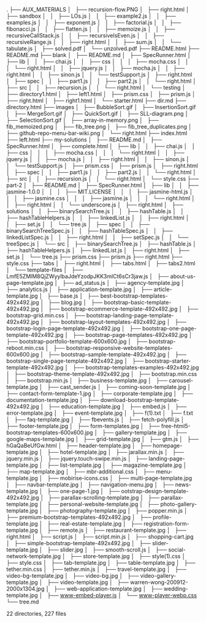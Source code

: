 .
├── AUX_MATERIALS
│   ├── recursion-flow.PNG
│   ├── right.html
│   ├── sandbox
│   │   ├── LOs.js
│   │   ├── example2.js
│   │   ├── examples.js
│   │   ├── exponent.js
│   │   ├── factorial.js
│   │   ├── fibonacci.js
│   │   ├── flatten.js
│   │   ├── memoize.js
│   │   ├── recursiveCallStack.js
│   │   ├── recursiveIsEven.js
│   │   ├── recursiveRange.js
│   │   ├── right.html
│   │   ├── sum.js
│   │   └── tabulate.js
│   ├── solved.pdf
│   └── unzolved.pdf
├── README.html
├── README.md
├── blank
│   ├── README.md
│   ├── SpecRunner.html
│   ├── lib
│   │   ├── chai.js
│   │   ├── css
│   │   │   ├── mocha.css
│   │   │   └── right.html
│   │   ├── jquery.js
│   │   ├── mocha.js
│   │   ├── right.html
│   │   ├── sinon.js
│   │   └── testSupport.js
│   ├── right.html
│   ├── spec
│   │   ├── part1.js
│   │   ├── part2.js
│   │   └── right.html
│   ├── src
│   │   ├── recursion.js
│   │   └── right.html
│   └── testing
│       ├── directory1.html
│       ├── left1.html
│       ├── prism.css
│       ├── prism.js
│       ├── right.html
│       ├── right1.html
│       └── starter.html
├── dir.md
├── directory.html
├── images
│   ├── BubbleSort.gif
│   ├── InsertionSort.gif
│   ├── MergeSort.gif
│   ├── QuickSort.gif
│   ├── SLL-diagram.png
│   ├── SelectionSort.gif
│   ├── array-in-memory.png
│   ├── fib_memoized.png
│   ├── fib_tree.png
│   ├── fib_tree_duplicates.png
│   ├── github-repo-menu-bar-wiki.png
│   └── right.html
├── index.html
├── left.html
├── my-solutions
│   ├── README.md
│   ├── SpecRunner.html
│   ├── complete.html
│   ├── lib
│   │   ├── chai.js
│   │   ├── css
│   │   │   ├── mocha.css
│   │   │   └── right.html
│   │   ├── jquery.js
│   │   ├── mocha.js
│   │   ├── right.html
│   │   ├── sinon.js
│   │   └── testSupport.js
│   ├── prism.css
│   ├── prism.js
│   ├── right.html
│   ├── spec
│   │   ├── part1.js
│   │   ├── part2.js
│   │   └── right.html
│   ├── src
│   │   ├── recursion.js
│   │   └── right.html
│   └── style.css
├── part-2
│   ├── README.md
│   ├── SpecRunner.html
│   ├── lib
│   │   ├── jasmine-1.0.0
│   │   │   ├── MIT.LICENSE
│   │   │   ├── jasmine-html.js
│   │   │   ├── jasmine.css
│   │   │   ├── jasmine.js
│   │   │   └── right.html
│   │   ├── right.html
│   │   └── underscore.js
│   ├── right.html
│   ├── solutions
│   │   ├── binarySearchTree.js
│   │   ├── hashTable.js
│   │   ├── hashTableHelpers.js
│   │   ├── linkedList.js
│   │   ├── right.html
│   │   ├── set.js
│   │   └── tree.js
│   ├── spec
│   │   ├── binarySearchTreeSpec.js
│   │   ├── hashTableSpec.js
│   │   ├── linkedListSpec.js
│   │   ├── right.html
│   │   ├── setSpec.js
│   │   └── treeSpec.js
│   └── src
│       ├── binarySearchTree.js
│       ├── hashTable.js
│       ├── hashTableHelpers.js
│       ├── linkedList.js
│       ├── right.html
│       ├── set.js
│       └── tree.js
├── prism.css
├── prism.js
├── right.html
├── style.css
├── tabs
│   ├── right.html
│   ├── tabs.html
│   ├── tabs2.html
│   └── template-files
│       ├── LmfE5ZMlM8QjZWyylbaJdeYzodpJKK3mlCt6sCr3jaw.js
│       ├── about-us-page-template.jpg
│       ├── ad_status.js
│       ├── agency-template.jpg
│       ├── analytics.js
│       ├── application-template.jpg
│       ├── article-template.jpg
│       ├── base.js
│       ├── best-bootstrap-templates-492x492.jpg
│       ├── blog.jpg
│       ├── bootstrap-basic-template-492x492.jpg
│       ├── bootstrap-ecommerce-template-492x492.jpg
│       ├── bootstrap-grid.min.css
│       ├── bootstrap-landing-page-template-492x492.jpg
│       ├── bootstrap-layout-templates-492x492.jpg
│       ├── bootstrap-login-page-template-492x492.jpg
│       ├── bootstrap-one-page-template-492x492.jpg
│       ├── bootstrap-page-templates-492x492.jpg
│       ├── bootstrap-portfolio-template-600x600.jpg
│       ├── bootstrap-reboot.min.css
│       ├── bootstrap-responsive-website-templates-600x600.jpg
│       ├── bootstrap-sample-template-492x492.jpg
│       ├── bootstrap-single-page-template-492x492.jpg
│       ├── bootstrap-starter-template-492x492.jpg
│       ├── bootstrap-templates-examples-492x492.jpg
│       ├── bootstrap-theme-template-492x492.jpg
│       ├── bootstrap.min.css
│       ├── bootstrap.min.js
│       ├── business-template.jpg
│       ├── carousel-template.jpg
│       ├── cast_sender.js
│       ├── coming-soon-template.jpg
│       ├── contact-form-template-1.jpg
│       ├── corporate-template.jpg
│       ├── documentation-template.jpg
│       ├── download-bootstrap-template-492x492.jpg
│       ├── education-template.jpg
│       ├── embed.js
│       ├── error-template.jpg
│       ├── event-template.jpg
│       ├── f(1).txt
│       ├── f.txt
│       ├── faq-template.jpg
│       ├── fbevents.js
│       ├── fetch-polyfill.js
│       ├── footer-template.jpg
│       ├── form-templates.jpg
│       ├── free-html5-bootstrap-templates-600x600.jpg
│       ├── gallery-template.jpg
│       ├── google-maps-template.jpg
│       ├── grid-template.jpg
│       ├── gtm.js
│       ├── hGaQaBeUfGw.html
│       ├── header-template.jpg
│       ├── homepage-template.jpg
│       ├── hotel-template.jpg
│       ├── jarallax.min.js
│       ├── jquery.min.js
│       ├── jquery.touch-swipe.min.js
│       ├── landing-page-template.jpg
│       ├── list-template.jpg
│       ├── magazine-template.jpg
│       ├── map-template.jpg
│       ├── mbr-additional.css
│       ├── menu-template.jpg
│       ├── mobirise-icons.css
│       ├── multi-page-template.jpg
│       ├── navbar-template.jpg
│       ├── navigation-menu.jpg
│       ├── news-template.jpg
│       ├── one-page-1.jpg
│       ├── ootstrap-design-template-492x492.jpg
│       ├── parallax-scrolling-template.jpg
│       ├── parallax-template.jpg
│       ├── personal-website-template.jpg
│       ├── photo-gallery-template.jpg
│       ├── photography-template.jpg
│       ├── popper.min.js
│       ├── premium-bootstrap-templates-492x492.jpg
│       ├── profile-template.jpg
│       ├── real-estate-template.jpg
│       ├── registration-form-template.jpg
│       ├── remote.js
│       ├── restaurant-template.jpg
│       ├── right.html
│       ├── script.js
│       ├── script.min.js
│       ├── shopping-cart.jpg
│       ├── simple-bootstrap-template-492x492.jpg
│       ├── slider-template.jpg
│       ├── slider.jpg
│       ├── smooth-scroll.js
│       ├── social-network-template.jpg
│       ├── store-template.jpg
│       ├── style(1).css
│       ├── style.css
│       ├── tab-template.jpg
│       ├── table-template.jpg
│       ├── tether.min.css
│       ├── tether.min.js
│       ├── travel-template.jpg
│       ├── video-bg-template.jpg
│       ├── video-bg.jpg
│       ├── video-gallery-template.jpg
│       ├── video-template.jpg
│       ├── warren-wong-200912-2000x1304.jpg
│       ├── web-application-template.jpg
│       ├── wedding-template.jpg
│       ├── www-embed-player.js
│       └── www-player-webp.css
└── tree.md

22 directories, 227 files

